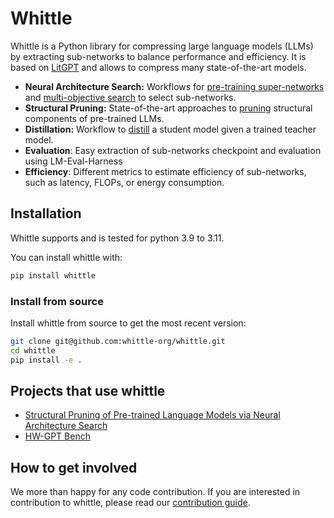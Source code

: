 # Whittle


Whittle is a Python library for compressing large language models (LLMs) 
by extracting sub-networks to balance performance and efficiency. It is based on [LitGPT](https://github.com/Lightning-AI/litgpt)
and allows to compress many state-of-the-art models.


- **Neural Architecture Search:** Workflows for [pre-training super-networks](whittle/pretrain_super_network.py) and [multi-objective search](whittle/search_sub_networks.py) to select sub-networks.
- **Structural Pruning:** State-of-the-art approaches to [pruning](whittle/prune.py) structural components of pre-trained LLMs.
- **Distillation:** Workflow to [distill](whittle/distill.py) a student model given a trained teacher model.
- **Evaluation**: Easy extraction of sub-networks checkpoint and evaluation using LM-Eval-Harness
- **Efficiency**: Different metrics to estimate efficiency of sub-networks, such as latency, FLOPs, or energy consumption.


## Installation

Whittle supports and is tested for python 3.9 to 3.11. 

You can install whittle with: 
```bash
pip install whittle
```


### Install from source  

Install whittle from source to get the most recent version:
```bash
git clone git@github.com:whittle-org/whittle.git
cd whittle
pip install -e .
```

## Projects that use whittle

- [Structural Pruning of Pre-trained Language Models via Neural Architecture Search](https://github.com/whittle-org/plm_pruning)
- [HW-GPT Bench](https://github.com/automl/HW-GPT-Bench)

## How to get involved

We more than happy for any code contribution. If you are interested in contribution to whittle, 
please read our [contribution guide](contributing.md).